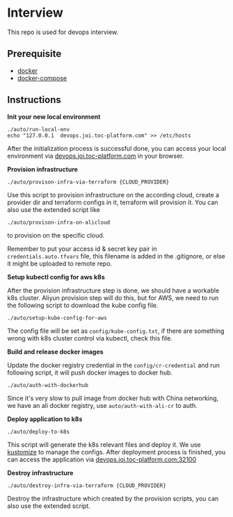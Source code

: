 # Interview

This repo is used for devops interview.

## Prerequisite
* [docker](https://docs.docker.com/engine/installation/mac/#/docker-toolbox)
* [docker-compose](https://docs.docker.com/compose/install/)

## Instructions

**Init your new local environment**

  ```
  ./auto/run-local-env
  echo "127.0.0.1  devops.joi.toc-platform.com" >> /etc/hosts
  ```
  After the initialization process is successful done, you can access your local environment via [devops.joi.toc-platform.com](http://devops.joi.toc-platform.com) in your browser.

**Provision infrastructure**

  ```
  ./auto/provison-infra-via-terraform {CLOUD_PROVIDER}
  ```
  Use this script to provision infrastructure on the according cloud, create a provider dir and terraform configs in it, terraform will provision it. 
  You can also use the extended script like 
  ```
  ./auto/provison-infra-on-alicloud
  ```
  to provision on the specific cloud.

  Remember to put your access id & secret key pair in `credentials.auto.tfvars` file, this filename is added in the .gitignore, or else it might be uploaded to remote repo.

**Setup kubectl config for aws k8s**

  After the provision infrastructure step is done, we should have a workable k8s cluster. Aliyun provision step will do this, but for AWS, we need to run the following script to download the kube config file.
  ```
  ./auto/setup-kube-config-for-aws
  ```
  The config file will be set as `config/kube-config.txt`, if there are something wrong with k8s cluster control via kubectl, check this file.

**Build and release docker images**

  Update the docker registry credential in the `config/cr-credential` and run following script, it will push docker images to docker hub.
  ```
  ./auto/auth-with-dockerhub
  ```
  Since it's very slow to pull image from docker hub with China networking, we have an ali docker registry, use `auto/auth-with-ali-cr` to auth.

**Deploy application to k8s**

  ```
  ./auto/deploy-to-k8s
  ```
  This script will generate the k8s relevant files and deploy it. We use [kustomize](https://kustomize.io/) to manage the configs.
  After deployment process is finished, you can access the application via [devops.joi.toc-platform.com:32100](http://devops.joi.toc-platform.com:32100/)

**Destroy infrastructure**

  ```
  ./auto/destroy-infra-via-terraform {CLOUD_PROVIDER}
  ```
  Destroy the infrastructure which created by the provision scripts, you can also use the extended script.
